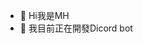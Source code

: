 - 👋 Hi我是MH
- 👀 我目前正在開發Dicord bot 

<!---
CMHER124/CMHER124 is a ✨ special ✨ repository because its `README.md` (this file) appears on your GitHub profile.
You can click the Preview link to take a look at your changes.
--->
